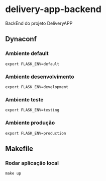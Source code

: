 # delivery-app-backend
BackEnd do projeto DeliveryAPP


## Dynaconf
### Ambiente default
```
export FLASK_ENV=default
```
### Ambiente desenvolvimento
```
export FLASK_ENV=development
```
### Ambiente teste
```
export FLASK_ENV=testing
```
### Ambiente produção
```
export FLASK_ENV=production
```
## Makefile
### Rodar aplicação local
```
make up
```
